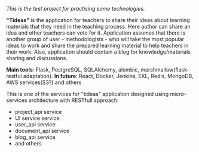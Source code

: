 *This is the test project for practising some technologies.*

**"Tideas"** is the application for teachers to share their ideas about learning materials that they need in the teaching process.
Here author can share an idea and other teachers can vote for it. Application assumes that there is another group of user - methodologists - who will take the most popular ideas to work and share the prepared learning material to help teachers in their work.
Also, application should contain a blog for knowledge/materials sharing and discussions.


**Main tools**: Flask, PostgreSQL, SQLAlchemy, alembic, marshmallow(flask-restful adaptation).
**In future**: React, Docker, Jenkins, EKL, Redis, MongoDB, AWS services(S3?) and others

This is one of the services for "tideas" application designed using micro-services architecture with RESTfull approach:
* project_api service
* UI service service
* user_api service
* document_api service
* blog_api service
* and others